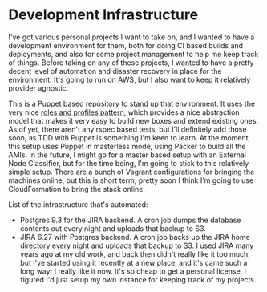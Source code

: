 # Development Infrastructure

I've got various personal projects I want to take on, and I wanted to have a development environment for them, both for doing CI based builds and deployments, and also for some project management to help me keep track of things. Before taking on any of these projects, I wanted to have a pretty decent level of automation and disaster recovery in place for the environment. It's going to run on AWS, but I also want to keep it relatively provider agnostic.

This is a Puppet based repository to stand up that environment. It uses the very nice [roles and profiles pattern](http://www.craigdunn.org/2012/05/239/), which provides a nice abstraction model that makes it very easy to build new boxes and extend existing ones. As of yet, there aren't any rspec based tests, but I'll definitely add those soon, as TDD with Puppet is something I'm keen to learn. At the moment, this setup uses Puppet in masterless mode, using Packer to build all the AMIs. In the future, I might go for a master based setup with an External Node Classifier, but for the time being, I'm going to stick to this relatively simple setup. There are a bunch of Vagrant configurations for bringing the machines online, but this is short term; pretty soon I think I'm going to use CloudFormation to bring the stack online.

List of the infrastructure that's automated:

* Postgres 9.3 for the JIRA backend. A cron job dumps the database contents out every night and uploads that backup to S3.
* JIRA 6.27 with Postgres backend. A cron job backs up the JIRA home directory every night and uploads that backup to S3. I used JIRA many years ago at my old work, and back then didn't really like it too much, but I've started using it recently at a new place, and it's came such a long way; I really like it now. It's so cheap to get a personal license, I figured I'd just setup my own instance for keeping track of my projects.
